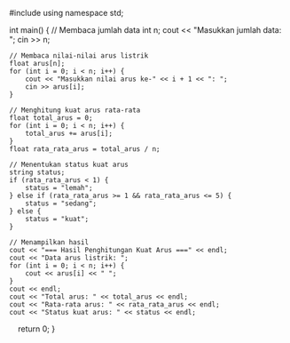 #include <iostream>
using namespace std;

int main() {
    // Membaca jumlah data
    int n;
    cout << "Masukkan jumlah data: ";
    cin >> n;

    // Membaca nilai-nilai arus listrik
    float arus[n];
    for (int i = 0; i < n; i++) {
        cout << "Masukkan nilai arus ke-" << i + 1 << ": ";
        cin >> arus[i];
    }

    // Menghitung kuat arus rata-rata
    float total_arus = 0;
    for (int i = 0; i < n; i++) {
        total_arus += arus[i];
    }
    float rata_rata_arus = total_arus / n;

    // Menentukan status kuat arus
    string status;
    if (rata_rata_arus < 1) {
        status = "lemah";
    } else if (rata_rata_arus >= 1 && rata_rata_arus <= 5) {
        status = "sedang";
    } else {
        status = "kuat";
    }

    // Menampilkan hasil
    cout << "=== Hasil Penghitungan Kuat Arus ===" << endl;
    cout << "Data arus listrik: ";
    for (int i = 0; i < n; i++) {
        cout << arus[i] << " ";
    }
    cout << endl;
    cout << "Total arus: " << total_arus << endl;
    cout << "Rata-rata arus: " << rata_rata_arus << endl;
    cout << "Status kuat arus: " << status << endl;

    return 0;
}
